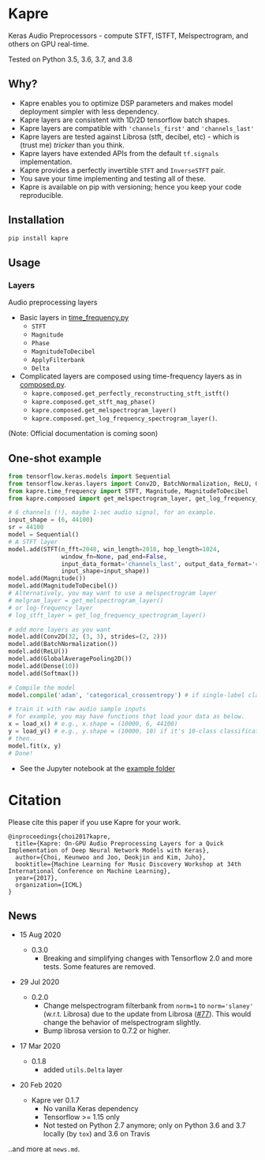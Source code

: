 # Kapre
Keras Audio Preprocessors - compute STFT, ISTFT, Melspectrogram, and others on GPU real-time.
  
Tested on Python 3.5, 3.6, 3.7, and 3.8

## Why?
- Kapre enables you to optimize DSP parameters and makes model deployment simpler with less dependency.  
- Kapre layers are consistent with 1D/2D tensorflow batch shapes.
- Kapre layers are compatible with `'channels_first'` and `'channels_last'`
- Kapre layers are tested against Librosa (stft, decibel, etc) - which is (trust me) *tricker* than you think.
- Kapre layers have extended APIs from the default `tf.signals` implementation.
- Kapre provides a perfectly invertible `STFT` and `InverseSTFT` pair.
- You save your time implementing and testing all of these.
- Kapre is available on pip with versioning; hence you keep your code reproducible.   

## Installation
 
```sh
pip install kapre
```

## Usage
### Layers

Audio preprocessing layers
* Basic layers in [time_frequency.py](https://github.com/keunwoochoi/kapre/blob/master/kapre/time_frequency.py)
  - `STFT`
  - `Magnitude`
  - `Phase`
  - `MagnitudeToDecibel`
  - `ApplyFilterbank`
  - `Delta` 
* Complicated layers are composed using time-frequency layers as in [composed.py](https://github.com/keunwoochoi/kapre/blob/master/kapre/composed.py).
  - `kapre.composed.get_perfectly_reconstructing_stft_istft()`
  - `kapre.composed.get_stft_mag_phase()`
  - `kapre.composed.get_melspectrogram_layer()`
  - `kapre.composed.get_log_frequency_spectrogram_layer()`. 
  
(Note: Official documentation is coming soon)

## One-shot example

```python
from tensorflow.keras.models import Sequential
from tensorflow.keras.layers import Conv2D, BatchNormalization, ReLU, GlobalAveragePooling2D, Dense, Softmax
from kapre.time_frequency import STFT, Magnitude, MagnitudeToDecibel
from kapre.composed import get_melspectrogram_layer, get_log_frequency_spectrogram_layer

# 6 channels (!), maybe 1-sec audio signal, for an example.
input_shape = (6, 44100)
sr = 44100
model = Sequential()
# A STFT layer
model.add(STFT(n_fft=2048, win_length=2018, hop_length=1024,
               window_fn=None, pad_end=False,
               input_data_format='channels_last', output_data_format='channels_last',
               input_shape=input_shape))
model.add(Magnitude())
model.add(MagnitudeToDecibel())
# Alternatively, you may want to use a melspectrogram layer
# melgram_layer = get_melspectrogram_layer()
# or log-frequency layer
# log_stft_layer = get_log_frequency_spectrogram_layer() 

# add more layers as you want
model.add(Conv2D(32, (3, 3), strides=(2, 2)))
model.add(BatchNormalization())
model.add(ReLU())
model.add(GlobalAveragePooling2D())
model.add(Dense(10))
model.add(Softmax())

# Compile the model
model.compile('adam', 'categorical_crossentropy') # if single-label classification

# train it with raw audio sample inputs
# for example, you may have functions that load your data as below.
x = load_x() # e.g., x.shape = (10000, 6, 44100)
y = load_y() # e.g., y.shape = (10000, 10) if it's 10-class classification
# then..
model.fit(x, y)
# Done!
```

* See the Jupyter notebook at the [example folder](https://github.com/keunwoochoi/kapre/tree/master/examples)

# Citation

Please cite this paper if you use Kapre for your work.

```
@inproceedings{choi2017kapre,
  title={Kapre: On-GPU Audio Preprocessing Layers for a Quick Implementation of Deep Neural Network Models with Keras},
  author={Choi, Keunwoo and Joo, Deokjin and Kim, Juho},
  booktitle={Machine Learning for Music Discovery Workshop at 34th International Conference on Machine Learning},
  year={2017},
  organization={ICML}
}
```

## News

* 15 Aug 2020
  - 0.3.0
    - Breaking and simplifying changes with Tensorflow 2.0 and more tests. Some features are removed.

* 29 Jul 2020
  - 0.2.0
    - Change melspectrogram filterbank from `norm=1` to `norm='slaney'` (w.r.t. Librosa) due to the update from Librosa ([#77](https://github.com/keunwoochoi/kapre/issues/77)). 
    This would change the behavior of melspectrogram slightly.
    - Bump librosa version to 0.7.2 or higher.
* 17 Mar 2020
  - 0.1.8
    - added `utils.Delta` layer
* 20 Feb 2020
  - Kapre ver 0.1.7
    - No vanilla Keras dependency
    - Tensorflow >= 1.15 only
    - Not tested on Python 2.7 anymore; only on Python 3.6 and 3.7 locally (by `tox`) and 3.6 on Travis 

..and more at `news.md`. 
